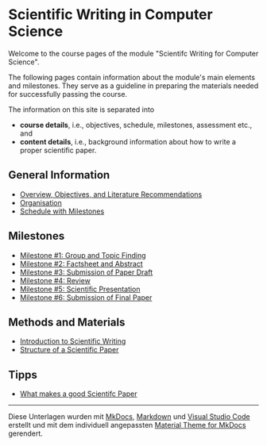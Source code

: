 # Scientific Writing in Computer Science

 Welcome to the course pages of the module "Scientifc Writing for Computer Science".

<!-- Stand: 2019-03-18 -->

The following pages contain information about the module's main elements and milestones. 
They serve as a guideline in preparing the materials needed for successfully passing the course.

The information on this site is separated into 

- **course details**, i.e., objectives, schedule, milestones, assessment etc., and
- **content details**, i.e., background information about how to write a proper scientific paper.


## General Information

* [Overview, Objectives, and Literature Recommendations](objectives.md)
* [Organisation](organisation.md)
* [Schedule with Milestones](schedule.md)


## Milestones

* [Milestone #1: Group and Topic Finding](milestone1.md) 
* [Milestone #2: Factsheet and Abstract](milestone2.md) 
* [Milestone #3: Submission of Paper Draft](milestone3.md) 
* [Milestone #4: Review](milestone1.md) 
* [Milestone #5: Scientific Presentation](milestone1.md) 
* [Milestone #6: Submission of Final Paper](milestone1.md) 


## Methods and Materials

* [Introduction to Scientific Writing](introduction.md)
* [Structure of a Scientific Paper](structure.md)

## Tipps

* [What makes a good Scientifc Paper](good_paper.md) 



----
Diese Unterlagen wurden mit [MkDocs](http://mkdocs.org), [Markdown](https://en.wikipedia.org/wiki/Markdown) und [Visual Studio Code](https://code.visualstudio.com/) erstellt und mit dem individuell angepassten [Material Theme for MkDocs](https://squidfunk.github.io/mkdocs-material/) gerendert.
